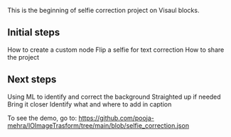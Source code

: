 This is the beginning of selfie correction project on Visaul blocks.

## Initial steps

How to create a custom node
Flip a selfie for text correction
How to share the project

## Next steps

Using ML to identify and correct the background
Straighted up if needed
Bring it closer
Identify what and where to add in caption


To see the demo, go to: https://github.com/pooja-mehra/IOImageTrasform/tree/main/blob/selfie_correction.json
